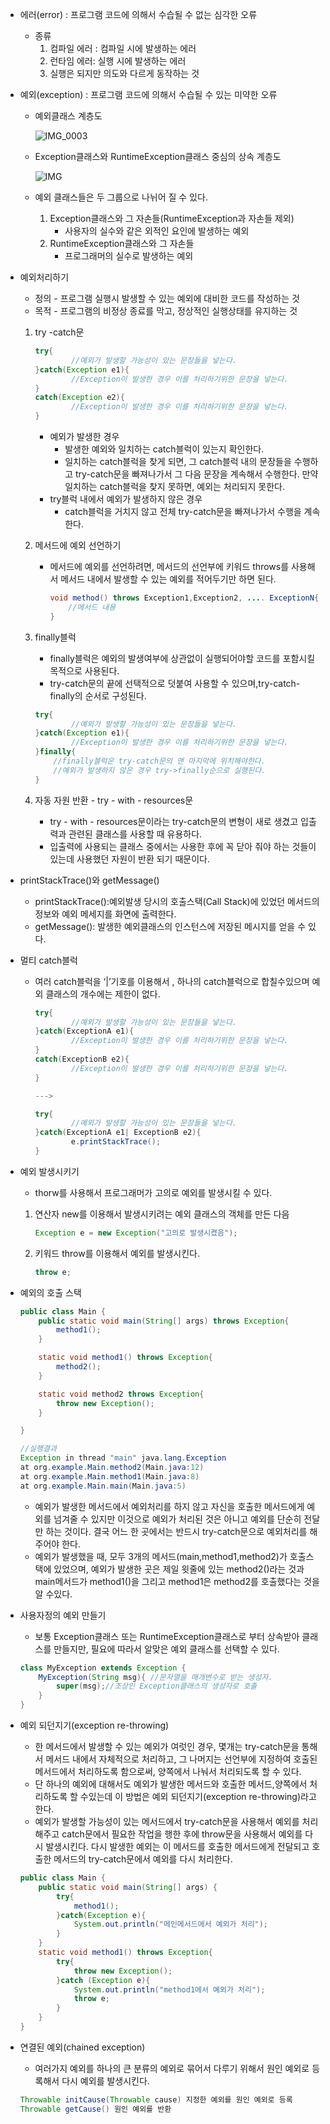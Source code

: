 - 에러(error) : 프로그램 코드에 의해서 수습될 수 없는 심각한 오류
    - 종류
        1. 컴파일 에러 : 컴파일 시에 발생하는 에러
        2. 런타임 에러: 실행 시에 발생하는 에러
        3. 실행은 되지만 의도와 다르게 동작하는 것
- 예외(exception) : 프로그램 코드에 의해서 수습될 수 있는 미약한 오류
    - 예외클래스 계층도

      ![IMG_0003](https://user-images.githubusercontent.com/52616389/212485140-2c03bae8-bc4b-49e0-b040-864f6fa862ac.JPG)

    - Exception클래스와 RuntimeException클래스 중심의 상속 계층도

      ![IMG](https://user-images.githubusercontent.com/52616389/212485421-b971488d-877b-4aa0-aa81-d610e5e86a2a.png)

    - 예외 클래스들은 두 그룹으로 나뉘어 질 수 있다.
        1. Exception클래스와 그 자손들(RuntimeException과 자손들 제외)
            - 사용자의 실수와 같은 외적인 요인에 발생하는 예외
        2. RuntimeException클래스와 그 자손들
            - 프로그래머의 실수로 발생하는 예외
- 예외처리하기
    - 정의 - 프로그램 실행시 발생할 수 있는 예외에 대비한 코드를 작성하는 것
    - 목적 - 프로그램의 비정상 종료를 막고, 정상적인 실행상태를 유지하는 것
    1. try -catch문

        ```java
        try{
        		//예외가 발생할 가능성이 있는 문장들을 넣는다.
        }catch(Exception e1){
        		//Exception이 발생한 경우 이를 처리하기위한 문장을 넣는다.
        }
        catch(Exception e2){
        		//Exception이 발생한 경우 이를 처리하기위한 문장을 넣는다.
        }
        ```

        - 예외가 발생한 경우
            - 발생한 예외와 일치하는 catch블럭이 있는지 확인한다.
            - 일치하는 catch블럭을 찾게 되면, 그 catch블럭 내의 문장들을 수행하고 try-catch문을 빠져나가서 그 다음 문장을 계속해서 수행한다. 만약 일치하는 catch블럭을 찾지 못하면, 예외는 처리되지 못한다.
        - try블럭 내에서 예외가 발생하지 않은 경우
            - catch블럭을 거치지 않고 전체 try-catch문을 빠져나가서 수행을 계속한다.
    2. 메서드에 예외 선언하기
        - 메서드에 예외를 선언하려면, 메서드의 선언부에 키워드 throws를 사용해서 메서드 내에서 발생할 수 있는 예외를 적어두기만 하면 된다.

            ```java
            void method() throws Exception1,Exception2, .... ExceptionN{
            	//메서드 내용
            }
            ```

    3. finally블럭
        - finally블럭은 예외의 발생여부에 상관없이 실행되어야할 코드를 포함시킬 목적으로 사용된다.
        - try-catch문의 끝에 선택적으로 덧붙여 사용할 수 있으며,try-catch-finally의 순서로 구성된다.

        ```java
        try{
        		//예외가 발생할 가능성이 있는 문장들을 넣는다.
        }catch(Exception e1){
        		//Exception이 발생한 경우 이를 처리하기위한 문장을 넣는다.
        }finally{
        	//finally블럭은 try-catch문의 맨 마지막에 위치해야한다.
        	//예외가 발생하지 않은 경우 try->finally순으로 실행된다.
        }
        ```

    4. 자동 자원 반환 - try - with - resources문
        - try - with - resources문이라는 try-catch문의 변형이 새로 생겼고 입출력과 관련된 클래스를 사용할 때 유용하다.
        - 입출력에 사용되는 클래스 중에서는 사용한 후에 꼭 닫아 줘야 하는 것들이 있는데 사용했던 자원이 반환 되기 때문이다.
- printStackTrace()와 getMessage()
    - printStackTrace():예외발생 당시의 호출스택(Call Stack)에 있었던 메서드의 정보와 예외 메세지를 화면에 출력한다.
    - getMessage(): 발생한 예외클래스의 인스턴스에 저장된 메시지를 얻을 수 있다.
- 멀티 catch블럭
    - 여러 catch블럭을 ‘|’기호를 이용해서 , 하나의 catch블럭으로 합칠수있으며 예외 클래스의 개수에는 제한이 없다.

        ```java
        try{
        		//예외가 발생할 가능성이 있는 문장들을 넣는다.
        }catch(ExceptionA e1){
        		//Exception이 발생한 경우 이를 처리하기위한 문장을 넣는다.
        }
        catch(ExceptionB e2){
        		//Exception이 발생한 경우 이를 처리하기위한 문장을 넣는다.
        }
        
        --->
        
        try{
        		//예외가 발생할 가능성이 있는 문장들을 넣는다.
        }catch(ExceptionA e1| ExceptionB e2){
        		e.printStackTrace();
        }
        ```

- 예외 발생시키기
    - thorw를 사용해서 프로그래머가 고의로 예외를 발생시킬 수 있다.
    1. 연산자 new를 이용해서 발생시키려는 예외 클래스의 객체를 만든 다음

        ```java
        Exception e = new Exception("고의로 발생시켰음");
        ```

    2. 키워드 throw를 이용해서 예외를 발생시킨다.

        ```java
        throw e;
        ```

- 예외의 호출 스택

    ```java
    public class Main {
        public static void main(String[] args) throws Exception{
            method1();
        }
    
        static void method1() throws Exception{
            method2();
        }
    
        static void method2 throws Exception{
            throw new Exception();
        }
    
    }
    
    //실행결과
    Exception in thread "main" java.lang.Exception
    at org.example.Main.method2(Main.java:12)
    at org.example.Main.method1(Main.java:8)
    at org.example.Main.main(Main.java:5)
    ```

    - 예외가 발생한 메서드에서 예외처리를 하지 않고 자신을 호출한 메서드에게 예외를 넘겨줄 수 있지만 이것으로 예외가 처리된 것은 아니고 예외를 단순히 전달만 하는 것이다. 결국 어느 한 곳에서는 반드시 try-catch문으로 예외처리를 해주어야 한다.
    - 예외가 발생했을 때, 모두 3개의 메서드(main,method1,method2)가 호출스택에 있었으며, 예외가 발생한 곳은 제일 윗줄에 있는 method2()라는 것과 main메서드가 method1()을 그리고 method1은 method2를 호출했다는 것을 알 수있다.
- 사용자정의 예외 만들기
    - 보통 Exception클래스 또는 RuntimeException클래스로 부터 상속받아 클래스를 만들지만, 필요에 따라서 알맞은 예외 클래스를 선택할 수 있다.

    ```java
    class MyException extends Exception {
        MyException(String msg){ //문자열을 매개변수로 받는 생성자.
            super(msg);//조상인 Exception클래스의 생성자로 호출
        }
    }
    ```

- 예외 되던지기(exception re-throwing)
    - 한 메서드에서 발생할 수 있는 예외가 여럿인 경우, 몇개는 try-catch문을 통해서 메서드 내에서 자체적으로 처리하고, 그 나머지는 선언부에 지정하여 호출된 메서드에서 처리하도록 함으로써, 양쪽에서 나눠서 처리되도록 할 수 있다.
    - 단 하나의 예외에 대해서도 예외가 발생한 메서드와 호출한 메서드,양쪽에서 처리하도록 할 수있는데 이 방법은 예외 되던지기(exception re-throwing)라고 한다.
    - 예외가 발생할 가능성이 있는 메서드에서 try-catch문을 사용해서 예외를 처리해주고 catch문에서 필요한 작업을 행한 후에 throw문을 사용해서 예외를 다시 발생시킨다. 다시 발생한 예외는 이 메서드를 호출한 메서드에게 전달되고 호출한 메서드의 try-catch문에서 예외를 다시 처리한다.

    ```java
    public class Main {
        public static void main(String[] args) {
            try{
                method1();
            }catch(Exception e){
                System.out.println("메인메서드에서 예외가 처리");
            }
        }
        static void method1() throws Exception{
            try{
                throw new Exception();
            }catch (Exception e){
                System.out.println("method1에서 예외가 처리");
                throw e;
            }
        }
    }
    ```

- 연결된 예외(chained exception)
    - 여러가지 예외를 하나의 큰 분류의 예외로 묶어서 다루기 위해서 원인 예외로 등록해서 다시 예외를 발생시킨다.

    ```java
    Throwable initCause(Throwable cause) 지정한 예외를 원인 예외로 등록
    Throwable getCause() 원인 예외를 반환
    ```
